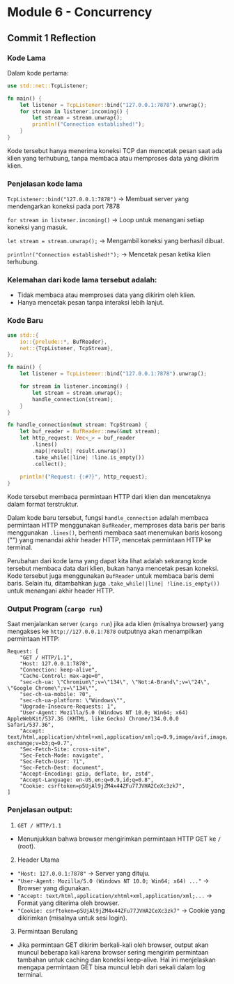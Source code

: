 # Module 6 - Concurrency

## Commit 1 Reflection

### Kode Lama
Dalam kode pertama:

```rust
use std::net::TcpListener;

fn main() {
    let listener = TcpListener::bind("127.0.0.1:7878").unwrap();
    for stream in listener.incoming() {
        let stream = stream.unwrap();
        println!("Connection established!");
    }
}
```

Kode tersebut hanya menerima koneksi TCP dan mencetak pesan saat ada klien yang terhubung, tanpa membaca atau memproses data yang dikirim klien.

### Penjelasan kode lama
`TcpListener::bind("127.0.0.1:7878")` -> Membuat server yang mendengarkan koneksi pada port 7878

`for stream in listener.incoming()` -> Loop untuk menangani setiap koneksi yang masuk.

`let stream = stream.unwrap();` -> Mengambil koneksi yang berhasil dibuat.

`println!("Connection established!");` -> Mencetak pesan ketika klien terhubung.

### Kelemahan dari kode lama tersebut adalah:
- Tidak membaca atau memproses data yang dikirim oleh klien.
- Hanya mencetak pesan tanpa interaksi lebih lanjut.

### Kode Baru

```rust
use std::{
    io::{prelude::*, BufReader},
    net::{TcpListener, TcpStream},
};

fn main() {
    let listener = TcpListener::bind("127.0.0.1:7878").unwrap();

    for stream in listener.incoming() {
        let stream = stream.unwrap();
        handle_connection(stream);
    }
}

fn handle_connection(mut stream: TcpStream) {
    let buf_reader = BufReader::new(&mut stream);
    let http_request: Vec<_> = buf_reader
        .lines()
        .map(|result| result.unwrap())
        .take_while(|line| !line.is_empty())
        .collect();
    
    println!("Request: {:#?}", http_request);
}
```

Kode tersebut membaca permintaan HTTP dari klien dan mencetaknya dalam format terstruktur.

Dalam kode baru tersebut, fungsi `handle_connection` adalah membaca permintaan HTTP menggunakan `BufReader`, memproses data baris per baris menggunakan `.lines()`, berhenti membaca saat menemukan baris kosong ("") yang menandai akhir header HTTP, mencetak permintaan HTTP ke terminal.

Perubahan dari kode lama yang dapat kita lihat adalah sekarang kode tersebut membaca data dari klien, bukan hanya mencetak pesan koneksi. Kode tersebut juga menggunakan `BufReader` untuk membaca baris demi baris. Selain itu, ditambahkan juga `.take_while(|line| !line.is_empty())` untuk menangani akhir header HTTP.

### Output Program (`cargo run`)
Saat menjalankan server (`cargo run`) jika ada klien (misalnya browser) yang mengakses ke `http://127.0.0.1:7878` outputnya akan menampilkan permintaan HTTP:

```
Request: [
    "GET / HTTP/1.1",
    "Host: 127.0.0.1:7878",
    "Connection: keep-alive",
    "Cache-Control: max-age=0",
    "sec-ch-ua: \"Chromium\";v=\"134\", \"Not:A-Brand\";v=\"24\", \"Google Chrome\";v=\"134\"",
    "sec-ch-ua-mobile: ?0",
    "sec-ch-ua-platform: \"Windows\"",
    "Upgrade-Insecure-Requests: 1",
    "User-Agent: Mozilla/5.0 (Windows NT 10.0; Win64; x64) AppleWebKit/537.36 (KHTML, like Gecko) Chrome/134.0.0.0 Safari/537.36",
    "Accept: text/html,application/xhtml+xml,application/xml;q=0.9,image/avif,image/webp,image/apng,*/*;q=0.8,application/signed-exchange;v=b3;q=0.7",
    "Sec-Fetch-Site: cross-site",
    "Sec-Fetch-Mode: navigate",
    "Sec-Fetch-User: ?1",
    "Sec-Fetch-Dest: document",
    "Accept-Encoding: gzip, deflate, br, zstd",
    "Accept-Language: en-US,en;q=0.9,id;q=0.8",
    "Cookie: csrftoken=p5UjAl9jZM4x44ZFu77JVHA2CeXc3zk7",
]
```

### Penjelasan output:
1. `GET / HTTP/1.1`
- Menunjukkan bahwa browser mengirimkan permintaan HTTP GET ke `/` (root).

2. Header Utama
- `"Host: 127.0.0.1:7878"` -> Server yang dituju.
- `"User-Agent: Mozilla/5.0 (Windows NT 10.0; Win64; x64) ..."` -> Browser yang digunakan.
- `"Accept: text/html,application/xhtml+xml,application/xml;...` -> Format yang diterima oleh browser.
- `"Cookie: csrftoken=p5UjAl9jZM4x44ZFu77JVHA2CeXc3zk7"` -> Cookie yang dikirimkan (misalnya untuk sesi login).

3. Permintaan Berulang
- Jika permintaan GET dikirim berkali-kali oleh browser, output akan muncul beberapa kali karena browser sering mengirim permintaan tambahan untuk caching dan koneksi keep-alive. Hal ini menjelaskan mengapa permintaan GET bisa muncul lebih dari sekali dalam log terminal.
